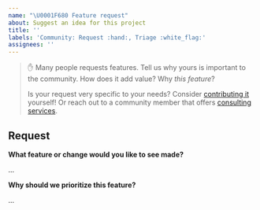 ```yaml
---
name: "\U0001F680 Feature request"
about: Suggest an idea for this project
title: ''
labels: 'Community: Request :hand:, Triage :white_flag:'
assignees: ''
---
```


> :hand: Many people requests features. Tell us why yours is important to the
> community. How does it add value? Why _this feature_?
>
> Is your request very specific to your needs? Consider
> [contributing it](https://docs.dcmcloud.org/contributing.html) yourself! Or
> reach out to a community member that offers
> [consulting services](https://docs.dcmcloud.org/help.html#paid--commercial).

## Request

**What feature or change would you like to see made?**

...

**Why should we prioritize this feature?**

...
